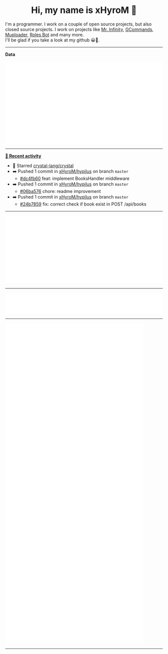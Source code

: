 <p align="center">
    <!-- <img src="https://avatars.githubusercontent.com/u/56601352" width="192" alt="hyro's pfp" /> -->
    <h1 align="center">Hi, my name is xHyroM 👋</h1>
</p>

I'm a programmer. I work on a couple of open source projects, but also closed source projects. I work on projects like [Mr. Infinity](https://discord.com/oauth2/authorize?client_id=720321585625694239&scope=bot%20applications.commands&permissions=8&redirect_uri=https://blobs.gq/imanager&prompt=consent&response_type=code), [GCommands](https://github.com/Garlic-Team/GCommands), [Muploader](https://github.com/xHyroM/Muploader), [Roles Bot](https://github.com/xHyroM/roles-bot) and many more.  
I'll be glad if you take a look at my github 😀👀.

___
**Data**

<img src="https://github.com/xHyroM/xHyroM/blob/master/.cache/base.svg">

___

**[📰 Recent activity](https://github.com/xHyroM)**
* 🌟 Starred [crystal-lang/crystal](https://github.com/crystal-lang/crystal)
* ➡️ Pushed 1 commit in [xHyroM/hypilus](https://github.com/xHyroM/hypilus) on branch `master`
  * [#dc4fb60](https://github.com/xHyroM/hypilus/commit/dc4fb60) feat: implement BooksHandler middleware
* ➡️ Pushed 1 commit in [xHyroM/hypilus](https://github.com/xHyroM/hypilus) on branch `master`
  * [#06ba576](https://github.com/xHyroM/hypilus/commit/06ba576) chore: readme improvement
* ➡️ Pushed 1 commit in [xHyroM/hypilus](https://github.com/xHyroM/hypilus) on branch `master`
  * [#24b7859](https://github.com/xHyroM/hypilus/commit/24b7859) fix: correct check if book exist in POST /api/books


___

<img src="https://github.com/xHyroM/xHyroM/blob/master/.cache/isocalendar.svg">

___

<img src="https://github.com/xHyroM/xHyroM/blob/master/.cache/languages.svg">

___

<img src="https://github.com/xHyroM/xHyroM/blob/master/.cache/achievements.svg">

___
